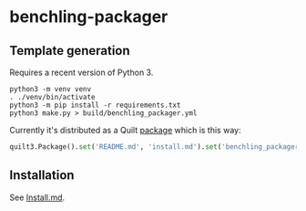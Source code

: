 # benchling-packager

## Template generation

Requires a recent version of Python 3.

```shell
python3 -m venv venv
. ./venv/bin/activate
python3 -m pip install -r requirements.txt
python3 make.py > build/benchling_packager.yml
```

Currently it's distributed as a Quilt [package](https://open.quiltdata.com/b/quilt-example/packages/examples/benchling-packager)
which is this way:

```python
quilt3.Package().set('README.md', 'install.md').set('benchling_packager.yml', 'build/benchling_packager.yml').push('examples/benchling-packager', 's3://quilt-example')
```

## Installation

See [Install.md](Install.md).
